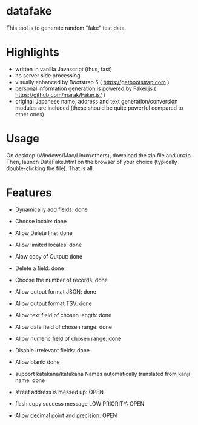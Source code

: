 # datafake

This tool is to generate random "fake" test data.

# Highlights
- written in vanilla Javascript (thus, fast)
- no server side processing
- visually enhanced by Bootstrap 5 ( https://getbootstrap.com )
- personal information generation is powered by Faker.js ( https://github.com/marak/Faker.js/ )
- original Japanese name, address and text generation/conversion modules are included (these should be quite powerful compared to other ones)
# Usage

On desktop (Windows/Mac/Linux/others), download the zip file and unzip.  Then, launch DataFake.html on the browser of your choice (typically double-clicking the file).  That is all.

# Features
- Dynamically add fields: done
- Choose locale: done
- Allow Delete line: done
- Allow limited locales: done
- Alow copy of Output: done
- Delete a field: done
- Choose the number of records: done
- Allow output format JSON: done
- Allow output format TSV: done
- Allow text field of chosen length: done
- Allow date field of chosen range: done
- Allow numeric field of chosen range: done
- Disable irrelevant fields: done
- Allow blank: done
- support katakana/katakana Names automatically translated from kanji name: done

- street address is messed up: OPEN
- flash copy success message LOW PRIORITY: OPEN
- Allow decimal point and precision: OPEN